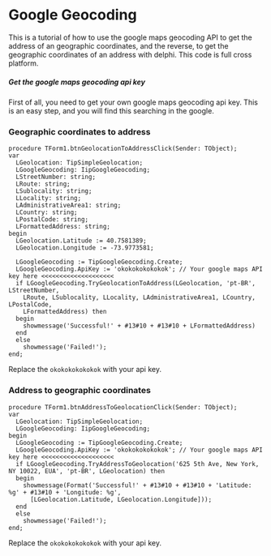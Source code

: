 # Google Geocoding
This is a tutorial of how to use the google maps geocoding API to get the address of an geographic coordinates, and the reverse, to get the geographic coordinates of an address with delphi. This code is full cross platform.

##### Get the google maps geocoding api key
First of all, you need to get your own google maps geocoding api key. This is an easy step, and you will find this searching in the google.

### Geographic coordinates to address
    procedure TForm1.btnGeolocationToAddressClick(Sender: TObject);
    var
      LGeolocation: TipSimpleGeolocation;
      LGoogleGeocoding: IipGoogleGeocoding;
      LStreetNumber: string;
      LRoute: string;
      LSublocality: string;
      LLocality: string;
      LAdministrativeArea1: string;
      LCountry: string;
      LPostalCode: string;
      LFormattedAddress: string;
    begin
      LGeolocation.Latitude := 40.7581389;
      LGeolocation.Longitude := -73.9773581;

      LGoogleGeocoding := TipGoogleGeocoding.Create;
      LGoogleGeocoding.ApiKey := 'okokokokokokok'; // Your google maps API key here <<<<<<<<<<<<<<<<<<<<
      if LGoogleGeocoding.TryGeolocationToAddress(LGeolocation, 'pt-BR', LStreetNumber,
        LRoute, LSublocality, LLocality, LAdministrativeArea1, LCountry, LPostalCode,
        LFormattedAddress) then
      begin
        showmessage('Successful!' + #13#10 + #13#10 + LFormattedAddress)
      end
      else
        showmessage('Failed!');
    end;
Replace the ```okokokokokokok``` with your api key.
    
### Address to geographic coordinates

    procedure TForm1.btnAddressToGeolocationClick(Sender: TObject);
    var
      LGeolocation: TipSimpleGeolocation;
      LGoogleGeocoding: IipGoogleGeocoding;
    begin
      LGoogleGeocoding := TipGoogleGeocoding.Create;
      LGoogleGeocoding.ApiKey := 'okokokokokokok'; // Your google maps API key here <<<<<<<<<<<<<<<<<<<<
      if LGoogleGeocoding.TryAddressToGeolocation('625 5th Ave, New York, NY 10022, EUA', 'pt-BR', LGeolocation) then
      begin
        showmessage(Format('Successful!' + #13#10 + #13#10 + 'Latitude: %g' + #13#10 + 'Longitude: %g',
          [LGeolocation.Latitude, LGeolocation.Longitude]));
      end
      else
        showmessage('Failed!');
    end;

Replace the ```okokokokokokok``` with your api key.